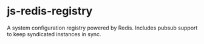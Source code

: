 # js-redis-registry
A system configuration registry powered by Redis. Includes pubsub support to keep syndicated instances in sync.
